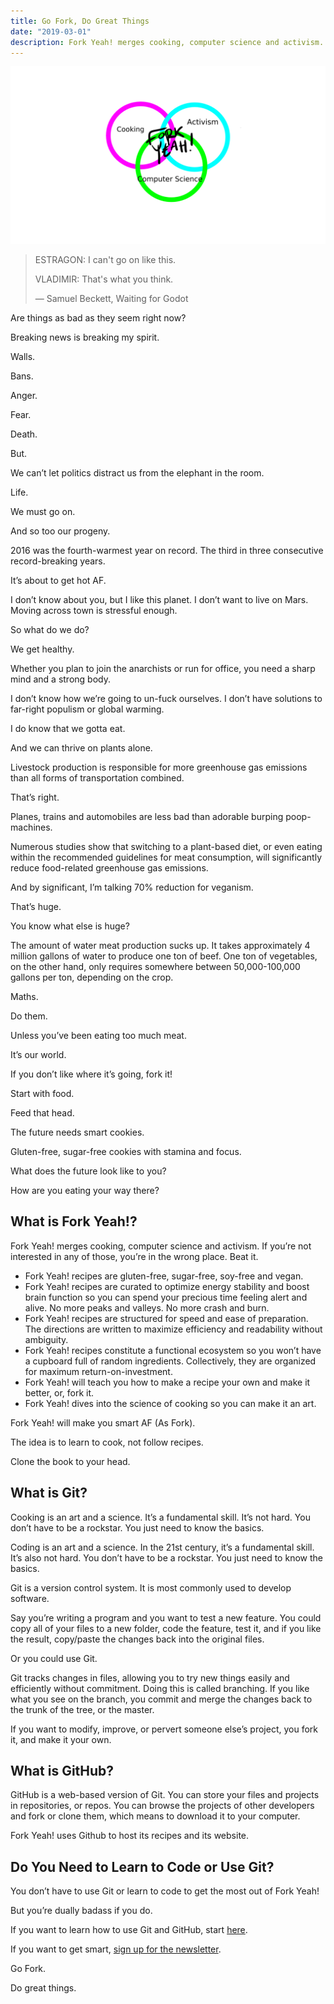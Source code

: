 ```yaml
---
title: Go Fork, Do Great Things
date: "2019-03-01"
description: Fork Yeah! merges cooking, computer science and activism. If you’re not interested in any of those, you’re in the wrong place. Beat it.
---
```


![Fork Yeah Venn: Cooking, Activism, Computer Science](./forkyeah-venn.png)

> ESTRAGON: I can't go on like this.
>
> VLADIMIR: That's what you think.
>
> ― Samuel Beckett, Waiting for Godot


Are things as bad as they seem right now?

Breaking news is breaking my spirit.

Walls.

Bans.

Anger.

Fear.

Death.

But.

We can’t let politics distract us from the elephant in the room.

Life.

We must go on.

And so too our progeny.

2016 was the fourth-warmest year on record. The third in three consecutive record-breaking years.

It’s about to get hot AF.

I don’t know about you, but I like this planet. I don’t want to live on Mars. Moving across town is stressful enough.

So what do we do?

We get healthy.

Whether you plan to join the anarchists or run for office, you need a sharp mind and a strong body.

I don’t know how we’re going to un-fuck ourselves. I don’t have solutions to far-right populism or global warming.

I do know that we gotta eat.

And we can thrive on plants alone.

Livestock production is responsible for more greenhouse gas emissions than all forms of transportation combined.  

That’s right.

Planes, trains and automobiles are less bad than adorable burping poop-machines.

Numerous studies show that switching to a plant-based diet, or even eating within the recommended guidelines for meat consumption, will significantly reduce food-related greenhouse gas emissions.

And by significant, I’m talking 70% reduction for veganism.

That’s huge.

You know what else is huge?

The amount of water meat production sucks up. It takes approximately 4 million gallons of water to produce one ton of beef. One ton of vegetables, on the other hand, only requires somewhere between 50,000-100,000 gallons per ton, depending on the crop.

Maths.

Do them.

Unless you’ve been eating too much meat.

It’s our world.

If you don’t like where it’s going, fork it!

Start with food.

Feed that head.

The future needs smart cookies.

Gluten-free, sugar-free cookies with stamina and focus.

What does the future look like to you?

How are you eating your way there?

## What is Fork Yeah!?

Fork Yeah! merges cooking, computer science and activism. If you’re not interested in any of those, you’re in the wrong place. Beat it.

* Fork Yeah! recipes are gluten-free, sugar-free, soy-free and vegan.
* Fork Yeah! recipes are curated to optimize energy stability and boost brain function so you can spend your precious time feeling alert and alive. No more peaks and valleys. No more crash and burn.
* Fork Yeah! recipes are structured for speed and ease of preparation. The directions are written to maximize efficiency and readability without ambiguity.
* Fork Yeah! recipes constitute a functional ecosystem so you won’t have a cupboard full of random ingredients. Collectively, they are organized for maximum return-on-investment.
* Fork Yeah! will teach you how to make a recipe your own and make it better, or, fork it.  
* Fork Yeah! dives into the science of cooking so you can make it an art.

Fork Yeah! will make you smart AF (As Fork).

The idea is to learn to cook, not follow recipes.

Clone the book to your head.

## What is Git?
Cooking is an art and a science. It’s a fundamental skill. It’s not hard. You don’t have to be a rockstar. You just need to know the basics.

Coding is an art and a science. In the 21st century, it’s a fundamental skill. It’s also not hard. You don’t have to be a rockstar. You just need to know the basics.

Git is a version control system. It is most commonly used to develop software.

Say you’re writing a program and you want to test a new feature. You could copy all of your files to a new folder, code the feature, test it, and if you like the result, copy/paste the changes back into the original files.

Or you could use Git.

Git tracks changes in files, allowing you to try new things easily and efficiently without commitment. Doing this is called branching. If you like what you see on the branch, you commit and merge the changes back to the trunk of the tree, or the master.

If you want to modify, improve, or pervert someone else’s project, you fork it, and make it your own.

## What is GitHub?
GitHub is a web-based version of Git. You can store your files and projects in repositories, or repos. You can browse the projects of other developers and fork or clone them, which means to download it to your computer.

Fork Yeah! uses Github to host its recipes and its website.

## Do You Need to Learn to Code or Use Git?

You don’t have to use Git or learn to code to get the most out of Fork Yeah!

But you’re dually badass if you do.

If you want to learn how to use Git and GitHub, start [here](https://guides.github.com/activities/hello-world/).

If you want to get smart, [sign up for the newsletter](http://eepurl.com/cDweO5).

Go Fork.

Do great things.
